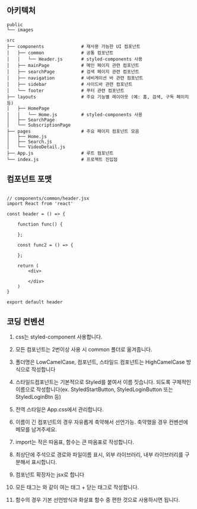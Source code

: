 ## 아키텍처

```plaintext
public
└── images

src
├── components              # 재사용 가능한 UI 컴포넌트
│   ├── common              # 공통 컴포넌트
│   │   └── Header.js       # styled-components 사용
│   ├── mainPage            # 메인 페이지 관련 컴포넌트
│   ├── searchPage          # 검색 페이지 관련 컴포넌트
│   ├── navigation          # 네비게이션 바 관련 컴포넌트
│   ├── sidebar             # 사이드바 관련 컴포넌트
│   └── footer              # 푸터 관련 컴포넌트
├── layouts                 # 주요 기능별 레이아웃 (예: 홈, 검색, 구독 페이지 등)
│   ├── HomePage
│   │   └── Home.js         # styled-components 사용
│   ├── SearchPage
│   └── SubscriptionPage
├── pages                   # 주요 페이지 컴포넌트 모음
│   ├── Home.js
│   ├── Search.js
│   └── VideoDetail.js
├── App.js                  # 루트 컴포넌트
└── index.js                # 프로젝트 진입점

```

## 컴포넌트 포맷

```

// components/common/header.jsx
import React from 'react'

const header = () => {

    function func() {

    };
    
    const func2 = () => {
    
    };

    return (
        <div>

        </div>
    )
}

export default header

```

## 코딩 컨벤션

1. css는 styled-component 사용합니다.

2. 모든 컴포넌트는 2번이상 사용 시 common 폴더로 옮겨줍니다.

3. 폴더명은 LowCamelCase, 컴포넌트, 스타일드 컴포넌트는 HighCamelCase 방식으로 작성합니다

4. 스타일드컴포넌트는 기본적으로 Styled를 붙여서 이름 짓습니다. 되도록 구체적인 이름으로 작성합니다(ex. StyledStartButton, StyledLoginButton 또는 StyledLoginBtn 등)

5. 전역 스타일은 App.css에서 관리합니다.

6. 이름이 긴 컴포넌트의 경우 자유롭게 축약해서 선언가능. 축약했을 경우 컨벤션에 메모를 남겨주세요.

7. import는 작은 따옴표, 함수는 큰 따옴표로 작성합니다.

8. 최상단에 주석으로 경로와 파일이름 표시, 외부 라이브러리, 내부 라이브러리를 구분해서 표시합니다.

9. 컴포넌트 확장자는 jsx로 합니다

10. 모든 태그는 <Item> </Item> 와 같이 여는 태그 + 닫는 태그로 작성합니다.

11. 함수의 경우 기본 선언방식과 화살표 함수 중 편한 것으로 사용하시면 됩니다.
